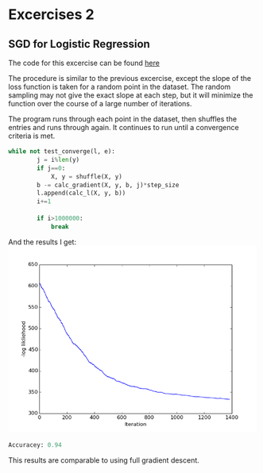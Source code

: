 # Excercises 2

## SGD for Logistic Regression

The code for this excercise can be found [here](stocastic.py)

The procedure is similar to the previous excercise, except the slope of the loss function is taken for a random point in the dataset. The random sampling may not give the exact slope at each step, but it will minimize the function over the course of a large number of iterations. 

The program runs through each point in the dataset, then shuffles the entries and runs through again. It continues to run until a convergence criteria is met.

```python
while not test_converge(l, e):
        j = i%len(y)
        if j==0:
            X, y = shuffle(X, y)
        b -= calc_gradient(X, y, b, j)*step_size
        l.append(calc_l(X, y, b))
        i+=1

        if i>1000000:
            break
```

And the results I get:
<img src="https://github.com/afwebb/SDS-385/blob/master/week2/result_0.01.png" width="500">
```python
Accuracey: 0.94
```

This results are comparable to using full gradient descent.




